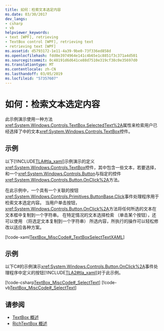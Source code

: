 ```yaml
---
title: 如何：检索文本选定内容
ms.date: 03/30/2017
dev_langs:
- csharp
- vb
helpviewer_keywords:
- text [WPF], retrieving
- TextBox control [WPF], retrieving text
- retrieving text [WPF]
ms.assetid: d5793172-1e11-4a39-9be0-73f336ed858d
ms.openlocfilehash: fdd0e3974964e141c4b65e1c8851f3c371a4d501
ms.sourcegitcommit: 0c48191d6d641ce88d7510e319cf38c0e35697d0
ms.translationtype: MT
ms.contentlocale: zh-CN
ms.lasthandoff: 03/05/2019
ms.locfileid: "57357607"
---
```

# <a name="how-to-retrieve-a-text-selection"></a>如何：检索文本选定内容
此示例演示使用一种方法<xref:System.Windows.Controls.TextBox.SelectedText%2A>属性来检索用户已经选择了中的文本<xref:System.Windows.Controls.TextBox>控件。  
  
## <a name="example"></a>示例  
 以下[!INCLUDE[TLA#tla_xaml](../../../../includes/tlasharptla-xaml-md.md)]示例演示的定义<xref:System.Windows.Controls.TextBox>控件，其中包含一些文本，若要选择，和一个<xref:System.Windows.Controls.Button>与指定的控件<xref:System.Windows.Controls.Button.OnClick%2A>方法。  
  
 在此示例中，一个具有一个关联的按钮<xref:System.Windows.Controls.Primitives.ButtonBase.Click>事件处理程序用于检索文本选定内容。 当用户单击按钮，<xref:System.Windows.Controls.Button.OnClick%2A>方法将任何所选的文本在文本框中复制到一个字符串。 在特定情况的文本选择检索 （单击某个按钮），还可以使用 （将选定文本复制到一个字符串） 所选内容，所执行的操作可以轻松修改以适应各种方案。  
  
 [!code-xaml[TextBox_MiscCode#_TextBoxSelectTextXAML](~/samples/snippets/csharp/VS_Snippets_Wpf/TextBox_MiscCode/CSharp/Window1.xaml#_textboxselecttextxaml)]  
  
## <a name="example"></a>示例  
 以下C#的示例演示<xref:System.Windows.Controls.Button.OnClick%2A>事件处理程序中定义的按钮[!INCLUDE[TLA2#tla_xaml](../../../../includes/tla2sharptla-xaml-md.md)]对于此示例。  
  
 [!code-csharp[TextBox_MiscCode#_SelectText](~/samples/snippets/csharp/VS_Snippets_Wpf/TextBox_MiscCode/CSharp/Window1.xaml.cs#_selecttext)]
 [!code-vb[TextBox_MiscCode#_SelectText](~/samples/snippets/visualbasic/VS_Snippets_Wpf/TextBox_MiscCode/VisualBasic/Window1.xaml.vb#_selecttext)]  
  
## <a name="see-also"></a>请参阅
- [TextBox 概述](textbox-overview.md)
- [RichTextBox 概述](richtextbox-overview.md)
